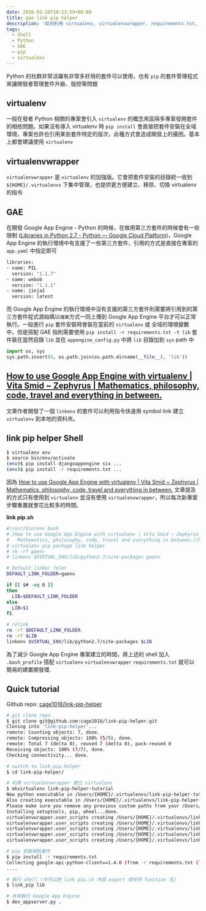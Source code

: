 ```yaml
---
date: 2016-03-28T10:23:59+08:00
title: gae link pip helper
description: '如何利用 virtualenv, virtualenvwrapper, requirements.txt, linkenv, link_pip 快速建置 Google App Engine - Python 開發環境'
tags:
  - Shell
  - Python
  - GAE
  - pip
  - virtualenv
---
```


<!--more-->

Python 的社群非常活躍有非常多好用的套件可以使用，也有 `pip` 的套件管理程式來讓開發者管理套件升級、版控等問題


## virtualenv

一般在發者 Python 相關的專案會引入 `virtualenv` 的概念來區隔多專案發開套件的相依問題。如果沒有導入 virtualenv 時 `pip install` 會直接把套件安裝在全域環境，專案也許也引用某些套件特定的版次，此種方式會造成開發上的擾困。基本上都會建議使用 `virtualenv`

## virtualenvwrapper

`virtualenvwrapper` 是 `virtualenv` 的加強版。它會把套件安裝的目錄統一收到 `${HOME}/.virtualenvs` 下集中管理，也提供更方便建立、移除、切換 virtualenv 的指令

## GAE

在開發 Google App Engine - Python 的時候，在做用第三方套件的時候會有一些限制 ([Libraries in Python 2.7 - Python — Google Cloud Platform](https://goo.gl/GV1oxu))，Google App Engine 的執行環境中有支援了一些第三方套件，引用的方式是直接在專案的 `app.yaml` 中指定即可

```bash
libraries:
- name: PIL
  version: "1.1.7"
- name: webob
  version: "1.1.1"
- name: jinja2
  version: latest  
```

而 Google App Engine 的執行環境中沒有支援的第三方套件則需要將引用到的第三方套件程式源始碼以`檔案`方式一同上傳到 Google App Engine 平台才可以正常執行。一般進行 `pip` 套件安裝時會裝在當前的 `virtualenv` 或 全域的環境變數中，但是搭配 GAE 指則需要使用 `pip install -r requirements.txt -t lib` 套件裝在當然目錄 `lib` 並在 `appengine_config.py` 中將 `lib` 目錄加到 `sys` path 中

```python
import os, sys
sys.path.insert(0, os.path.join(os.path.dirname(__file__), 'lib'))
```

## [How to use Google App Engine with virtualenv | Vita Smid ~ Zephyrus | Mathematics, philosophy, code, travel and everything in between.](http://ze.phyr.us/appengine-virtualenv/)

文章作者開發了一個 `linkenv` 的套件可以利用指令快速用 symbol link 建立 `virtualenv` 到本地的資料夾。

## link pip helper Shell

```bash
$ virtualenv env
$ source bin/env/activate
(env)$ pip install djangoappengine six ...
(env)$ pip install -r requirements.txt ...
```

因為 [How to use Google App Engine with virtualenv | Vita Smid ~ Zephyrus | Mathematics, philosophy, code, travel and everything in between.](http://ze.phyr.us/appengine-virtualenv/) 文章提及的方式只有使用到 `virtualenv` 並沒有使用 `virtualenvwrapper`，所以每次新專案步驟重置就會花比較多的時間。

__link pip.sh__

```bash
#!/usr/bin/env bash
# [How to use Google App Engine with virtualenv | Vita Smid ~ Zephyrus |
#   Mathematics, philosophy, code, travel and everything in between.](http://ze.phyr.us/appengine-virtualenv/)
# virtualenv pip package link helper
# rm -rf gaenv
# linkenv $VIRTUAL_ENV/lib/python2.7/site-packages gaenv

# Default linker foler
DEFAULT_LINK_FOLDER=gaenv

if [[ $# -eq 0 ]]
then
  LIB=$DEFAULT_LINK_FOLDER
else
  LIB=$1
fi

# relink
rm -rf $DEFAULT_LINK_FOLDER
rm -rf $LIB
linkenv $VIRTUAL_ENV/lib/python2.7/site-packages $LIB
```

為了減少 Google App Engine 專案建立的時間，將上述的 shell 加入 `.bash_profile` 搭配 `virtualenv` `virtualenvwrapper` `requirements.txt` 就可以簡易的建置開發環.

## Quick tutorial

Github repo: [cage1016/link-pip-helper](https://github.com/cage1016/link-pip-helper)

```bash
# git clone repo
$ git clone git@github.com:cage1016/link-pip-helper.git
Cloning into 'link-pip-helper'...
remote: Counting objects: 7, done.
remote: Compressing objects: 100% (5/5), done.
remote: Total 7 (delta 0), reused 7 (delta 0), pack-reused 0
Receiving objects: 100% (7/7), done.
Checking connectivity... done.

# switch to link-pip-helper
$ cd link-pip-helper/

# 利用 virtualenvwrapper 建立 virtualenv
$ mkvirtualenv link-pip-helper-tutorial
New python executable in /Users/{HOME}/.virtualenvs/link-pip-helper-tutorial/bin/python2.7
Also creating executable in /Users/{HOME}/.virtualenvs/link-pip-helper-tutorial/bin/python
Please make sure you remove any previous custom paths from your /Users/{HOME}/.pydistutils.cfg file.
Installing setuptools, pip, wheel...done.
virtualenvwrapper.user_scripts creating /Users/{HOME}/.virtualenvs/link-pip-helper-tutorial/bin/predeactivate
virtualenvwrapper.user_scripts creating /Users/{HOME}/.virtualenvs/link-pip-helper-tutorial/bin/postdeactivate
virtualenvwrapper.user_scripts creating /Users/{HOME}/.virtualenvs/link-pip-helper-tutorial/bin/preactivate
virtualenvwrapper.user_scripts creating /Users/{HOME}/.virtualenvs/link-pip-helper-tutorial/bin/postactivate
virtualenvwrapper.user_scripts creating /Users/{HOME}/.virtualenvs/link-pip-helper-tutorial/bin/get_env_details

# pip 安裝相依套件
$ pip install -r requirements.txt
Collecting google-api-python-client==1.4.0 (from -r requirements.txt (line 1))
....

# 執行 shell (你可以將 link pip.sh 內容 export 成任何 function 名)
$ link_pip lib

# 本地執行 Google App Engine
$ dev_appserver.py .
```
